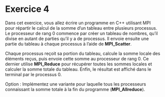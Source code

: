 # Exercice 4

Dans cet exercice, vous allez écrire un programme en C++ utilisant MPI pour répartir le calcul de la somme d’un tableau entre plusieurs processus. Le processeur de rang 0 commence par créer un tableau de nombres, qu’il divise en autant de parties qu’il y a de processus. Il envoie ensuite une partie du tableau à chaque processus à l’aide de **MPI_Scatter**.

Chaque processus reçoit sa portion du tableau, calcule la somme locale des éléments reçus, puis envoie cette somme au processeur de rang 0. Ce dernier utilise **MPI_Reduce** pour récupérer toutes les sommes locales et calculer la somme totale du tableau. Enfin, le résultat est affiché dans le terminal par le processus 0.

Option : Implémentez une variante pour laquelle tous les processeurs connaissant la somme totale à la fin du programme (**MPI_Allreduce**).